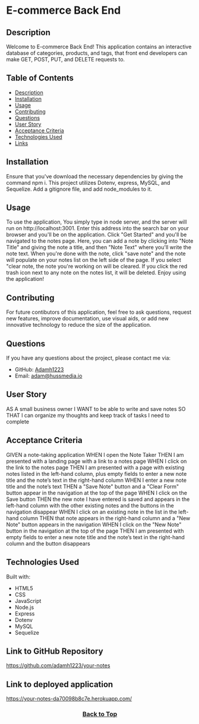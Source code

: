# E-commerce Back End

## Description

Welcome to E-commerce Back End! This application contains an interactive database of categories, products, and tags, that front end developers can make GET, POST, PUT, and DELETE requests to.

## Table of Contents

- [Description](#description)
- [Installation](#installation)
- [Usage](#usage)
- [Contributing](#contributing)
- [Questions](#questions)
- [User Story](#user-story)
- [Acceptance Criteria](#acceptance-criteria)
- [Technologies Used](#technologies-used)
- [Links](#link-to-github-repository)

## Installation

Ensure that you've download the necessary dependencies by giving the command npm i. This project utilizes Dotenv, express, MySQL, and Sequelize. Add a gitignore file, and add node_modules to it.

## Usage

To use the application, You simply type in node server, and the server will run on http://localhost:3001. Enter this address into the search bar on your browser and you'll be on the application. Click "Get Started" and you'll be navigated to the notes page. Here, you can add a note by clicking into "Note Title" and giving the note a title, and then "Note Text" where you'll write the note text. When you're done with the note, click "save note" and the note will populate on your notes list on the left side of the page. If you select "clear note, the note you're working on will be cleared. If you click the red trash icon next to any note on the notes list, it will be deleted. Enjoy using the application!

## Contributing

For future contibutors of this application, feel free to ask questions, request new features, improve documentation, use visual aids, or add new innovative technology to reduce the size of the application.

## Questions

If you have any questions about the project, please contact me via:

- GitHub: [Adamh1223](https://github.com/Adamh1223)
- Email: [adam@hussmedia.io](mailto:adam@hussmedia.io)

## User Story

AS A small business owner
I WANT to be able to write and save notes
SO THAT I can organize my thoughts and keep track of tasks I need to complete

## Acceptance Criteria

GIVEN a note-taking application
WHEN I open the Note Taker
THEN I am presented with a landing page with a link to a notes page
WHEN I click on the link to the notes page
THEN I am presented with a page with existing notes listed in the left-hand column, plus empty fields to enter a new note title and the note’s text in the right-hand column
WHEN I enter a new note title and the note’s text
THEN a "Save Note" button and a "Clear Form" button appear in the navigation at the top of the page
WHEN I click on the Save button
THEN the new note I have entered is saved and appears in the left-hand column with the other existing notes and the buttons in the navigation disappear
WHEN I click on an existing note in the list in the left-hand column
THEN that note appears in the right-hand column and a "New Note" button appears in the navigation
WHEN I click on the "New Note" button in the navigation at the top of the page
THEN I am presented with empty fields to enter a new note title and the note’s text in the right-hand column and the button disappears

## Technologies Used

Built with:

- HTML5
- CSS
- JavaScript
- Node.js
- Express
- Dotenv
- MySQL
- Sequelize

## Link to GitHub Repository

https://github.com/adamh1223/your-notes

## Link to deployed application

https://your-notes-da70098b8c7e.herokuapp.com/

### <p align="center">[Back to Top](#your-notes)</p>
